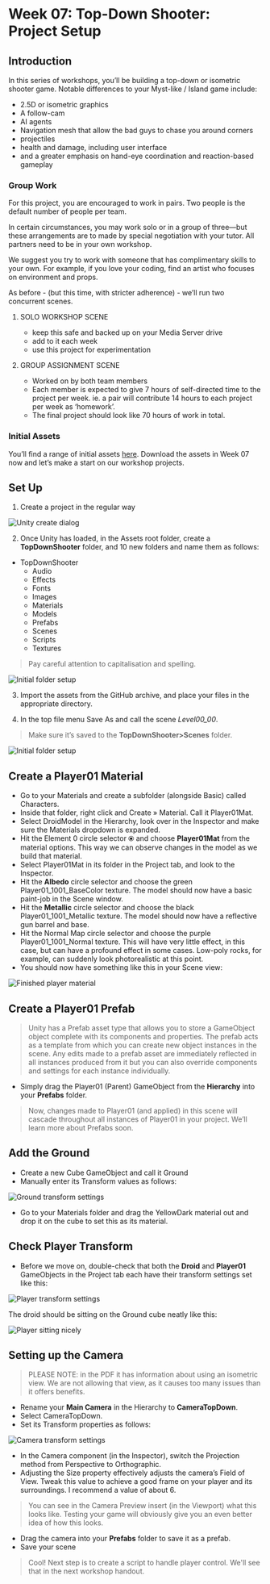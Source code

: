 # Week 07: Top-Down Shooter: Project Setup

## Introduction

In this series of workshops, you’ll be building a top-down or isometric shooter game. Notable differences to your Myst-like / Island game include:

- 2.5D or isometric graphics
- A follow-cam
- AI agents
- Navigation mesh that allow the bad guys to chase you around corners
- projectiles
- health and damage, including user interface
- and a greater emphasis on hand-eye coordination and reaction-based gameplay

### Group Work

For this project, you are encouraged to work in pairs. Two people is the default number of people per team.

In certain circumstances, you may work solo or in a group of three—but these arrangements are to made by special negotiation with your tutor. All partners need to be in your own workshop.

We suggest you try to work with someone that has complimentary skills to your own. For example, if you love your coding, find an artist who focuses on environment and props.

As before - (but this time, with stricter adherence) - we’ll run two concurrent scenes.

1. SOLO WORKSHOP SCENE

    - keep this safe and backed up on your Media Server drive
    - add to it each week
    - use this project for experimentation

2. GROUP ASSIGNMENT SCENE

   - Worked on by both team members
   - Each member is expected to give 7 hours of self-directed time to the project per week. ie. a pair will contribute 14 hours to each project per week as ‘homework’.
   - The final project should look like 70 hours of work in total.

### Initial Assets

You’ll find a range of initial assets [here](https://github.com/lucashaley/UnityTeaching/tree/master/TopDownAssets). Download the assets in Week 07 now and let’s make a start on our workshop projects.

## Set Up

1. Create a project in the regular way

![Unity create dialog](images/week07_create.png)

2. Once Unity has loaded, in the Assets root folder, create a **TopDownShooter** folder, and 10 new folders and name them as follows:
- TopDownShooter
    - Audio
    - Effects
    - Fonts
    - Images
    - Materials
    - Models
    - Prefabs
    - Scenes
    - Scripts
    - Textures

> Pay careful attention to capitalisation and spelling.

![Initial folder setup](images/week07_folders.png)

3. Import the assets from the GitHub archive, and place your files in the appropriate directory.

4. In the top file menu Save As and call the scene *Level00_00*.

> Make sure it’s saved to the **TopDownShooter>Scenes** folder.

![Initial folder setup](images/week07_saveScene.png)

## Create a Player01 Material

- Go to your Materials and create a subfolder (alongside Basic) called Characters.
- Inside that folder, right click and Create » Material.
Call it Player01Mat.
- Select DroidModel in the Hierarchy, look over in the Inspector and make sure the Materials dropdown is expanded.
- Hit the Element 0 circle selector &#10687; and choose **Player01Mat** from the material options. This way we can observe changes in the model as we build that material.
- Select Player01Mat in its folder in the Project tab, and look to the Inspector.
- Hit the **Albedo** circle selector and choose the green Player01_1001_BaseColor texture. The model should now have a basic paint-job in the Scene window.
- Hit the **Metallic** circle selector and choose the black Player01_1001_Metallic texture. The model should now have a reflective gun barrel and base.
- Hit the Normal Map circle selector and choose the purple Player01_1001_Normal texture. This will have very little effect, in this case, but can have a profound effect in some cases. Low-poly rocks, for example, can suddenly look photorealistic at this point.
- You should now have something like this in your Scene view:

![Finished player material](images/week07_playerMaterial.png)

## Create a Player01 Prefab
> Unity has a Prefab asset type that allows you to store a GameObject object complete with its components and properties. The prefab acts as a template from which you can create new object instances in the scene. Any edits made to a prefab asset are immediately reflected in all instances produced from it but you can also override components and settings for each instance individually.

- Simply drag the Player01 (Parent) GameObject from the **Hierarchy** into your **Prefabs** folder.

> Now, changes made to Player01 (and applied) in this scene will cascade throughout all instances of Player01 in your project. We’ll learn more about Prefabs soon.

## Add the Ground

- Create a new Cube GameObject and call it Ground
- Manually enter its Transform values as follows:

![Ground transform settings](images/week07_groundTransform.png)

- Go to your Materials folder and drag the YellowDark material out and drop it on the cube to set this as its material.

## Check Player Transform

- Before we move on, double-check that both the **Droid** and **Player01** GameObjects in the Project tab each have their transform settings set like this:

![Player transform settings](images/week07_playerTransform.png)

The droid should be sitting on the Ground cube neatly like this:

![Player sitting nicely](images/week07_playerSitting.png)

## Setting up the Camera

> PLEASE NOTE: in the PDF it has information about using an isometric view. We are not allowing that view, as it causes too many issues than it offers benefits.

- Rename your **Main Camera** in the Hierarchy to **CameraTopDown**.
- Select CameraTopDown.
- Set its Transform properties as follows:

![Camera transform settings](images/week07_cameraTransform.png)

- In the Camera component (in the Inspector), switch the Projection method from Perspective to Orthographic.
- Adjusting the Size property effectively adjusts the camera’s Field of View. Tweak this value to achieve a good frame on your player and its surroundings. I recommend a value of about 6.

> You can see in the Camera Preview insert (in the Viewport) what this looks like. Testing your game will obviously give you an even better idea of how this looks.

- Drag the camera into your **Prefabs** folder to save it as a prefab.
- Save your scene

>  Cool! Next step is to create a script to handle player control. We'll see that in the next workshop handout.
